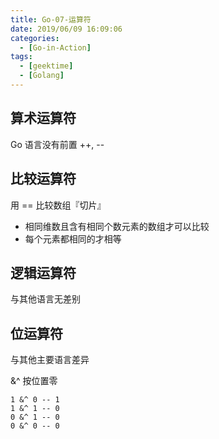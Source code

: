 ```yaml
---
title: Go-07-运算符
date: 2019/06/09 16:09:06
categories: 
  - [Go-in-Action]
tags: 
  - [geektime]
  - [Golang]
---
```


## 算术运算符

Go 语言没有前置 ++, -- 

## 比较运算符

用 == 比较数组『切片』

- 相同维数且含有相同个数元素的数组才可以比较
- 每个元素都相同的才相等

## 逻辑运算符

与其他语言无差别

## 位运算符

与其他主要语言差异

&^ 按位置零

```
1 &^ 0 -- 1
1 &^ 1 -- 0
0 &^ 1 -- 0
0 &^ 0 -- 0
```
